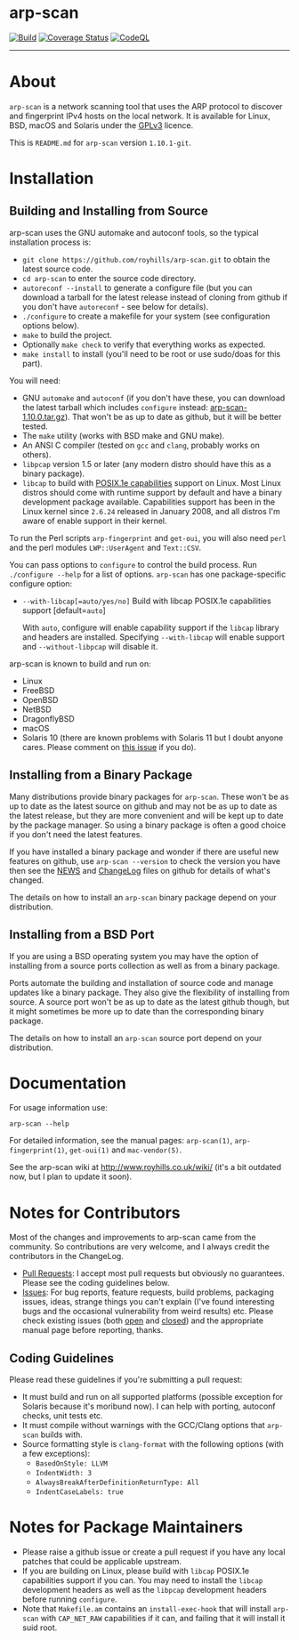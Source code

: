 # arp-scan

[![Build](https://github.com/royhills/arp-scan/actions/workflows/c-cpp.yml/badge.svg)](https://github.com/royhills/arp-scan/actions/workflows/c-cpp.yml)
[![Coverage Status](https://coveralls.io/repos/github/royhills/arp-scan/badge.svg?branch=master)](https://coveralls.io/github/royhills/arp-scan?branch=master)
[![CodeQL](https://github.com/royhills/arp-scan/actions/workflows/codeql.yml/badge.svg)](https://github.com/royhills/arp-scan/actions/workflows/codeql.yml)

---

# About

`arp-scan` is a network scanning tool that uses the ARP protocol to discover and fingerprint IPv4 hosts on the local network. It is available for Linux, BSD, macOS and Solaris under the [GPLv3](https://www.gnu.org/licenses/gpl-3.0.en.html) licence.

This is `README.md` for `arp-scan` version `1.10.1-git`.

# Installation

## Building and Installing from Source

arp-scan uses the GNU automake and autoconf tools, so the typical installation process is:

- `git clone https://github.com/royhills/arp-scan.git` to obtain the latest source code.
- `cd arp-scan` to enter the source code directory.
- `autoreconf --install` to generate a configure file (but you can download a tarball for the latest release instead of cloning from github if you don't have `autoreconf` - see below for details).
- `./configure` to create a makefile for your system (see configuration options below).
- `make` to build the project.
- Optionally `make check` to verify that everything works as expected.
- `make install` to install (you'll need to be root or use sudo/doas for this part).

You will need:

- GNU `automake` and `autoconf` (if you don't have these, you can download the latest tarball which includes `configure` instead: [arp-scan-1.10.0.tar.gz](https://github.com/royhills/arp-scan/releases/download/1.10.0/arp-scan-1.10.0.tar.gz)). That won't be as up to date as github, but it will be better tested.
- The `make` utility (works with BSD make and GNU make).
- An ANSI C compiler (tested on `gcc` and `clang`, probably works on others).
- `libpcap` version 1.5 or later (any modern distro should have this as a binary package).
- `libcap` to build with [POSIX.1e capabilities](https://sites.google.com/site/fullycapable/) support on Linux. Most Linux distros should come with runtime support by default and have a binary development package available. Capabilities support has been in the Linux kernel since `2.6.24` released in January 2008, and all distros I'm aware of enable support in their kernel.

To run the Perl scripts `arp-fingerprint` and `get-oui`, you will also need `perl` and the perl modules `LWP::UserAgent` and `Text::CSV`.

You can pass options to `configure` to control the build process. Run `./configure --help` for a list of options. `arp-scan` has one package-specific configure option:

- `--with-libcap[=auto/yes/no]` Build with libcap POSIX.1e capabilities support [default=`auto`]

    With `auto`, configure will enable capability support if the `libcap` library and headers are installed. Specifying `--with-libcap` will enable support and `--without-libpcap` will disable it.

arp-scan is known to build and run on:

 - Linux
 - FreeBSD
 - OpenBSD
 - NetBSD
 - DragonflyBSD
 - macOS
 - Solaris 10 (there are known problems with Solaris 11 but I doubt anyone cares. Please comment on [this issue](https://github.com/royhills/arp-scan/issues/31) if you do).

## Installing from a Binary Package

Many distributions provide binary packages for `arp-scan`. These won't be as up to date as the latest source on github and may not be as up to date as the latest release, but they are more convenient and will be kept up to date by the package manager. So using a binary package is often a good choice if you don't need the latest features.

If you have installed a binary package and wonder if there are useful new features on github, use `arp-scan --version` to check the version you have then see the [NEWS](NEWS.md) and [ChangeLog](ChangeLog) files on github for details of what's changed.

The details on how to install an `arp-scan` binary package depend on your distribution.

## Installing from a BSD Port

If you are using a BSD operating system you may have the option of installing from a source ports collection as well as from a binary package.

Ports automate the building and installation of source code and manage updates like a binary package. They also give the flexibility of installing from source. A source port won't be as up to date as the latest github though, but it might sometimes be more up to date than the corresponding binary package.

The details on how to install an `arp-scan` source port depend on your distribution.

# Documentation

For usage information use:

`arp-scan --help`

For detailed information, see the manual pages: `arp-scan(1)`, `arp-fingerprint(1)`, `get-oui(1)` and `mac-vendor(5)`.

See the arp-scan wiki at http://www.royhills.co.uk/wiki/ (it's a bit outdated now, but I plan to update it soon).

# Notes for Contributors

Most of the changes and improvements to arp-scan came from the community. So contributions are very welcome, and I always credit the contributors in the ChangeLog.

 - [Pull Requests](https://github.com/royhills/arp-scan/pulls): I accept most pull requests but obviously no guarantees. Please see the coding guidelines below.
 - [Issues](https://github.com/royhills/arp-scan/issues): For bug reports, feature requests, build problems, packaging issues, ideas, strange things you can't explain (I've found interesting bugs and the occasional vulnerability from weird results) etc. Please check existing issues (both [open](https://github.com/royhills/arp-scan/issues?q=is%3Aopen+is%3Aissue) and [closed](https://github.com/royhills/arp-scan/issues?q=is%3Aissue+is%3Aclosed)) and the appropriate manual page before reporting, thanks.

## Coding Guidelines

Please read these guidelines if you're submitting a pull request:

 - It must build and run on all supported platforms (possible exception for Solaris because it's moribund now). I can help with porting, autoconf checks, unit tests etc.
 - It must compile without warnings with the GCC/Clang options that `arp-scan` builds with.
 - Source formatting style is `clang-format` with the following options (with a few exceptions):
   - `BasedOnStyle: LLVM`
   - `IndentWidth: 3`
   - `AlwaysBreakAfterDefinitionReturnType: All`
   - `IndentCaseLabels: true`

# Notes for Package Maintainers

 - Please raise a github issue or create a pull request if you have any local patches that could be applicable upstream.
 - If you are building on Linux, please build with `libcap` POSIX.1e capabilities support if you can. You may need to install the `libcap` development headers as well as the `libpcap` development headers before running `configure`.
 - Note that `Makefile.am` contains an `install-exec-hook` that will install `arp-scan` with `CAP_NET_RAW` capabilities if it can, and failing that it will install it suid root.
